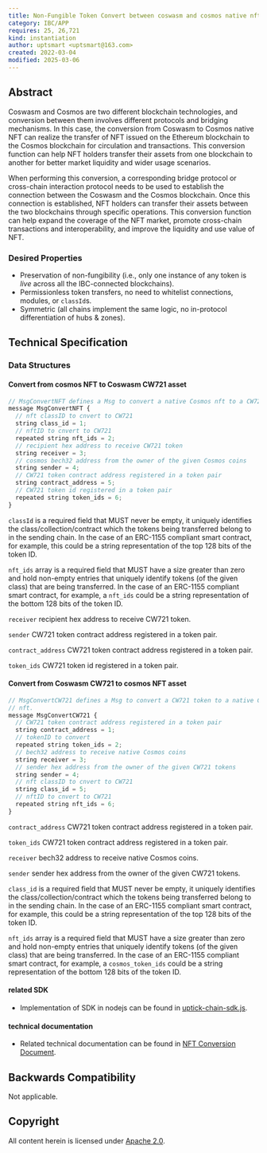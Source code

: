 ```yaml
---
title: Non-Fungible Token Convert between coswasm and cosmos native nft
category: IBC/APP
requires: 25, 26,721
kind: instantiation
author: uptsmart <uptsmart@163.com>
created: 2022-03-04
modified: 2025-03-06
---
```


## Abstract

Coswasm and Cosmos are two different blockchain technologies, and conversion between them involves different protocols and bridging mechanisms. In this case, the conversion from Coswasm to Cosmos native NFT can realize the transfer of NFT issued on the Ethereum blockchain to the Cosmos blockchain for circulation and transactions. This conversion function can help NFT holders transfer their assets from one blockchain to another for better market liquidity and wider usage scenarios.

When performing this conversion, a corresponding bridge protocol or cross-chain interaction protocol needs to be used to establish the connection between the Coswasm and the Cosmos blockchain. Once this connection is established, NFT holders can transfer their assets between the two blockchains through specific operations. This conversion function can help expand the coverage of the NFT market, promote cross-chain transactions and interoperability, and improve the liquidity and use value of NFT.


### Desired Properties

- Preservation of non-fungibility (i.e., only one instance of any token is *live* across all the IBC-connected blockchains).
- Permissionless token transfers, no need to whitelist connections, modules, or `classId`s.
- Symmetric (all chains implement the same logic, no in-protocol differentiation of hubs & zones).

## Technical Specification

### Data Structures

#### Convert from cosmos NFT to Coswasm CW721 asset

```typescript
// MsgConvertNFT defines a Msg to convert a native Cosmos nft to a CW721 token
message MsgConvertNFT {
  // nft classID to cnvert to CW721
  string class_id = 1;
  // nftID to cnvert to CW721
  repeated string nft_ids = 2;
  // recipient hex address to receive CW721 token
  string receiver = 3;
  // cosmos bech32 address from the owner of the given Cosmos coins
  string sender = 4;
  // CW721 token contract address registered in a token pair
  string contract_address = 5;
  // CW721 token id registered in a token pair
  repeated string token_ids = 6;
}
```
`classId` is a required field that MUST never be empty, it uniquely identifies the class/collection/contract which the tokens being transferred belong to in the sending chain. In the case of an ERC-1155 compliant smart contract, for example, this could be a string representation of the top 128 bits of the token ID.

`nft_ids` array is a required field that MUST have a size greater than zero and hold non-empty entries that uniquely identify tokens (of the given class) that are being transferred. In the case of an ERC-1155 compliant smart contract, for example, a `nft_ids` could be a string representation of the bottom 128 bits of the token ID.

`receiver` recipient hex address to receive CW721 token.

`sender` CW721 token contract address registered in a token pair.

`contract_address` CW721 token contract address registered in a token pair.

`token_ids` CW721 token id registered in a token pair.

#### Convert from  Coswasm CW721 to cosmos NFT asset

```typescript
// MsgConvertCW721 defines a Msg to convert a CW721 token to a native Cosmos
// nft.
message MsgConvertCW721 {
  // CW721 token contract address registered in a token pair
  string contract_address = 1;
  // tokenID to convert
  repeated string token_ids = 2;
  // bech32 address to receive native Cosmos coins
  string receiver = 3;
  // sender hex address from the owner of the given CW721 tokens
  string sender = 4;
  // nft classID to cnvert to CW721
  string class_id = 5;
  // nftID to cnvert to CW721
  repeated string nft_ids = 6;
}
```
`contract_address` CW721 token contract address registered in a token pair.

`token_ids` CW721 token contract address registered in a token pair.

`receiver` bech32 address to receive native Cosmos coins.

`sender` sender hex address from the owner of the given CW721 tokens.

`class_id` is a required field that MUST never be empty, it uniquely identifies the class/collection/contract which the tokens being transferred belong to in the sending chain. In the case of an ERC-1155 compliant smart contract, for example, this could be a string representation of the top 128 bits of the token ID.

`nft_ids` array is a required field that MUST have a size greater than zero and hold non-empty entries that uniquely identify tokens (of the given class) that are being transferred. In the case of an ERC-1155 compliant smart contract, for example, a `cosmos_token_ids` could be a string representation of the bottom 128 bits of the token ID.


#### related SDK
- Implementation of SDK in nodejs can be found in [uptick-chain-sdk.js](https://github.com/UptickNetwork/uptick-chain-sdk.js).


#### technical documentation
- Related technical documentation can be found in [NFT Conversion Document](https://app.gitbook.com/o/uPfC9w7sfZt6S3IXypqI/s/6zlFzpQT9NAx43Tcz0mE/).

## Backwards Compatibility
Not applicable.


## Copyright
All content herein is licensed under [Apache 2.0](https://www.apache.org/licenses/LICENSE-2.0).

